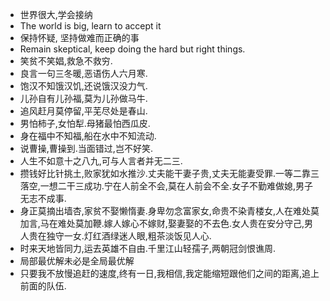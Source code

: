 - 世界很大,学会接纳
- The world is big, learn to accept it
- 保持怀疑, 坚持做难而正确的事
- Remain skeptical, keep doing the hard but right things.
- 笑贫不笑娼,救急不救穷.
- 良言一句三冬暖,恶语伤人六月寒.
- 饱汉不知饿汉饥,还说饿汉没力气.
- 儿孙自有儿孙福,莫为儿孙做马牛.
- 追风赶月莫停留,平芜尽处是春山.
- 男怕柿子,女怕犁.母猪最怕西瓜皮.
- 身在福中不知福,船在水中不知流动.
- 说曹操,曹操到.当面错过,岂不好笑.
- 人生不如意十之八九,可与人言者并无二三.
- 攒钱好比针挑土,败家犹如水推沙.丈夫能干妻子贵,丈夫无能妻受罪.一等二靠三落空,一想二干三成功.宁在人前全不会,莫在人前会不全.女子不勤难做媳,男子无志不成事.
- 身正莫摘出墙杏,家贫不娶懒惰妻.身卑勿念富家女,命贵不染青楼女,人在难处莫加言,马在难处莫加鞭.嫁人嫁心不嫁财,娶妻娶的不去色.女人贵在安分守己,男人贵在独守一女.灯红酒绿迷人眼,粗茶淡饭见人心.
- 时来天地皆同力,运去英雄不自由.千里江山轻孺子,两朝冠剑恨谯周.
- 局部最优解未必是全局最优解
- 只要我不放慢追赶的速度,终有一日,我相信,我定能缩短跟他们之间的距离,追上前面的队伍.